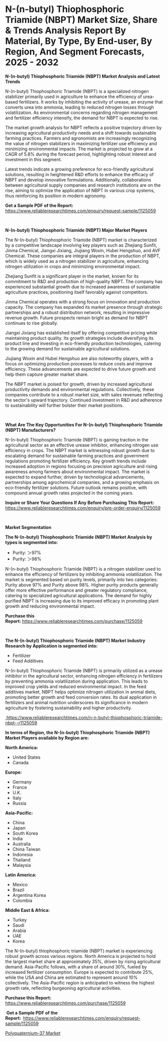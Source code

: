 <p><h1>N-(n-butyl) Thiophosphoric Triamide (NBPT) Market Size, Share & Trends Analysis Report By Material, By Type, By End-user, By Region, And Segment Forecasts, 2025 - 2032</h1></p><p><strong>N-(n-butyl) Thiophosphoric Triamide (NBPT) Market Analysis and Latest Trends</strong></p>
<p><p>N-(n-butyl) Thiophosphoric Triamide (NBPT) is a specialized nitrogen stabilizer primarily used in agriculture to enhance the efficiency of urea-based fertilizers. It works by inhibiting the activity of urease, an enzyme that converts urea into ammonia, leading to reduced nitrogen losses through volatilization. As environmental concerns regarding nitrogen management and fertilizer efficiency intensify, the demand for NBPT is expected to rise.</p><p>The market growth analysis for NBPT reflects a positive trajectory driven by increasing agricultural productivity needs and a shift towards sustainable farming practices. Farmers and agronomists are increasingly recognizing the value of nitrogen stabilizers in maximizing fertilizer use efficiency and minimizing environmental impacts. The market is projected to grow at a CAGR of 5.8% during the forecast period, highlighting robust interest and investment in this segment.</p><p>Latest trends indicate a growing preference for eco-friendly agricultural solutions, resulting in heightened R&D efforts to enhance the efficacy of NBPT and develop innovative formulations. Additionally, collaborations between agricultural supply companies and research institutions are on the rise, aiming to optimize the application of NBPT in various crop systems, thus reinforcing its position in modern agronomy.</p></p>
<p><strong>Get a Sample PDF of the Report:&nbsp;</strong> <a href="https://www.reliableresearchtimes.com/enquiry/request-sample/1125059?utm_campaign=3585&utm_medium=2&utm_source=Github&utm_content=ia&utm_term=04042025&utm_id=n-n-butyl-thiophosphoric-triamide-nbpt">https://www.reliableresearchtimes.com/enquiry/request-sample/1125059</a></p>
<p>&nbsp;</p>
<p><strong>N-(n-butyl) Thiophosphoric Triamide (NBPT) Major Market Players</strong></p>
<p><p>The N-(n-butyl) Thiophosphoric Triamide (NBPT) market is characterized by a competitive landscape involving key players such as Zhejiang Sunfit, Jinma Chemical, Jiangxi Jixiang, Jiujiang Woxin, Hubei Hengshuo, and AVF Chemical. These companies are integral players in the production of NBPT, which is widely used as a nitrogen stabilizer in agriculture, enhancing nitrogen utilization in crops and minimizing environmental impact.</p><p>Zhejiang Sunfit is a significant player in the market, known for its commitment to R&D and production of high-quality NBPT. The company has experienced substantial growth due to increased awareness of sustainable agriculture practices, positioning itself favorably against competitors.</p><p>Jinma Chemical operates with a strong focus on innovation and production capacity. The company has expanded its market presence through strategic partnerships and a robust distribution network, resulting in impressive revenue growth. Future prospects remain bright as demand for NBPT continues to rise globally.</p><p>Jiangxi Jixiang has established itself by offering competitive pricing while maintaining product quality. Its growth strategies include diversifying its product line and investing in eco-friendly production technologies, catering to the growing demand for sustainable agricultural solutions.</p><p>Jiujiang Woxin and Hubei Hengshuo are also noteworthy players, with a focus on optimizing production processes to reduce costs and improve efficiency. These advancements are expected to drive future growth and help them capture greater market share.</p><p>The NBPT market is poised for growth, driven by increased agricultural productivity demands and environmental regulations. Collectively, these companies contribute to a robust market size, with sales revenues reflecting the sector's upward trajectory. Continued investment in R&D and adherence to sustainability will further bolster their market positions.</p></p>
<p>&nbsp;</p>
<p><strong>What Are The Key Opportunities For N-(n-butyl) Thiophosphoric Triamide (NBPT) Manufacturers?</strong></p>
<p><p>N-(n-butyl) Thiophosphoric Triamide (NBPT) is gaining traction in the agricultural sector as an effective urease inhibitor, enhancing nitrogen use efficiency in crops. The NBPT market is witnessing robust growth due to escalating demand for sustainable farming practices and government regulations promoting fertilizer efficiency. Key growth trends include increased adoption in regions focusing on precision agriculture and rising awareness among farmers about environmental impact. The market is expected to expand further, driven by technological advancements, partnerships among agrochemical companies, and a growing emphasis on eco-friendly fertilizer solutions. Future outlook remains positive, with compound annual growth rates projected in the coming years.</p></p>
<p><strong>Inquire or Share Your Questions If Any Before Purchasing This Report:</strong> <a href="https://www.reliableresearchtimes.com/enquiry/pre-order-enquiry/1125059?utm_campaign=3585&utm_medium=2&utm_source=Github&utm_content=ia&utm_term=04042025&utm_id=n-n-butyl-thiophosphoric-triamide-nbpt">https://www.reliableresearchtimes.com/enquiry/pre-order-enquiry/1125059</a></p>
<p>&nbsp;</p>
<p><strong>Market Segmentation</strong></p>
<p><strong>The N-(n-butyl) Thiophosphoric Triamide (NBPT) Market Analysis by types is segmented into:</strong></p>
<p><ul><li>Purity: ＞97%</li><li>Purity: ＞98%</li></ul></p>
<p><p>N-(n-butyl) Thiophosphoric Triamide (NBPT) is a nitrogen stabilizer used to enhance the efficiency of fertilizers by inhibiting ammonia volatilization. The market is segmented based on purity levels, primarily into two categories: Purity above 97% and Purity above 98%. Higher purity products generally offer more effective performance and greater regulatory compliance, catering to specialized agricultural applications. The demand for highly purified NBPT is increasing due to its improved efficacy in promoting plant growth and reducing environmental impact.</p></p>
<p><strong>Purchase this Report:&nbsp;</strong><a href="https://www.reliableresearchtimes.com/purchase/1125059?utm_campaign=3585&utm_medium=2&utm_source=Github&utm_content=ia&utm_term=04042025&utm_id=n-n-butyl-thiophosphoric-triamide-nbpt">https://www.reliableresearchtimes.com/purchase/1125059</a></p>
<p>&nbsp;</p>
<p><strong>The N-(n-butyl) Thiophosphoric Triamide (NBPT) Market Industry Research by Application is segmented into:</strong></p>
<p><ul><li>Fertilizer</li><li>Feed Additives</li></ul></p>
<p><p>N-(n-butyl) Thiophosphoric Triamide (NBPT) is primarily utilized as a urease inhibitor in the agricultural sector, enhancing nitrogen efficiency in fertilizers by preventing ammonia volatilization during application. This leads to improved crop yields and reduced environmental impact. In the feed additives market, NBPT helps optimize nitrogen utilization in animal diets, promoting better growth and feed conversion rates. Its dual application in fertilizers and animal nutrition underscores its significance in modern agriculture by fostering sustainability and higher productivity.</p></p>
<p><a href="https://www.reliableresearchtimes.com/n-n-butyl-thiophosphoric-triamide-nbpt--r1125059?utm_campaign=3585&utm_medium=2&utm_source=Github&utm_content=ia&utm_term=04042025&utm_id=n-n-butyl-thiophosphoric-triamide-nbpt">&nbsp;https://www.reliableresearchtimes.com/n-n-butyl-thiophosphoric-triamide-nbpt--r1125059</a></p>
<p><strong>In terms of Region, the N-(n-butyl) Thiophosphoric Triamide (NBPT) Market Players available by Region are:</strong></p>
<p>
    <p> <strong> North America: </strong>
        <ul>
            <li>United States</li>
            <li>Canada</li>
        </ul>
        </p> 
    <p> <strong> Europe: </strong>
        <ul>
            <li>Germany</li>
            <li>France</li>
            <li>U.K.</li>
            <li>Italy</li>
            <li>Russia</li>
        </ul>
        </p> 
    <p> <strong> Asia-Pacific: </strong>
        <ul>
            <li>China</li>
            <li>Japan</li>
            <li>South Korea</li>
            <li>India</li>
            <li>Australia</li>
            <li>China Taiwan</li>
            <li>Indonesia</li>
            <li>Thailand</li>
            <li>Malaysia</li>
        </ul>
        </p> 
    <p> <strong> Latin America: </strong>
        <ul>
            <li>Mexico</li>
            <li>Brazil</li>
            <li>Argentina Korea</li>
            <li>Colombia</li>
        </ul>
        </p> 
    <p> <strong> Middle East & Africa: </strong>
        <ul>
            <li>Turkey</li>
            <li>Saudi</li>
            <li>Arabia</li>
            <li>UAE</li>
            <li>Korea</li>
        </ul>
    </p>
    </p>
<p><p>The N-(n-butyl) thiophosphoric triamide (NBPT) market is experiencing robust growth across various regions. North America is projected to hold the largest market share at approximately 35%, driven by rising agricultural demand. Asia-Pacific follows, with a share of around 30%, fueled by increased fertilizer consumption. Europe is expected to contribute 25%, while the USA and China are estimated to represent around 10% collectively. The Asia-Pacific region is anticipated to witness the highest growth rate, reflecting burgeoning agricultural activities.</p></p>
<p><strong>Purchase this Report: </strong><a href="https://www.reliableresearchtimes.com/purchase/1125059?utm_campaign=3585&utm_medium=2&utm_source=Github&utm_content=ia&utm_term=04042025&utm_id=n-n-butyl-thiophosphoric-triamide-nbpt">https://www.reliableresearchtimes.com/purchase/1125059</a></p>
<p>&nbsp;<strong>Get a Sample PDF of the Report:&nbsp;&nbsp;</strong><a href="https://www.reliableresearchtimes.com/enquiry/request-sample/1125059?utm_campaign=3585&utm_medium=2&utm_source=Github&utm_content=ia&utm_term=04042025&utm_id=n-n-butyl-thiophosphoric-triamide-nbpt">https://www.reliableresearchtimes.com/enquiry/request-sample/1125059</a></p>
<p><strong></strong></p>
<p><p><a href="https://github.com/kolffmaris58/Market-Research-Report-List-1/blob/main/polyquaternium-37-market.md?utm_campaign=3585&utm_medium=2&utm_source=Github&utm_content=ia&utm_term=04042025&utm_id=n-n-butyl-thiophosphoric-triamide-nbpt">Polyquaternium-37 Market</a></p></p>